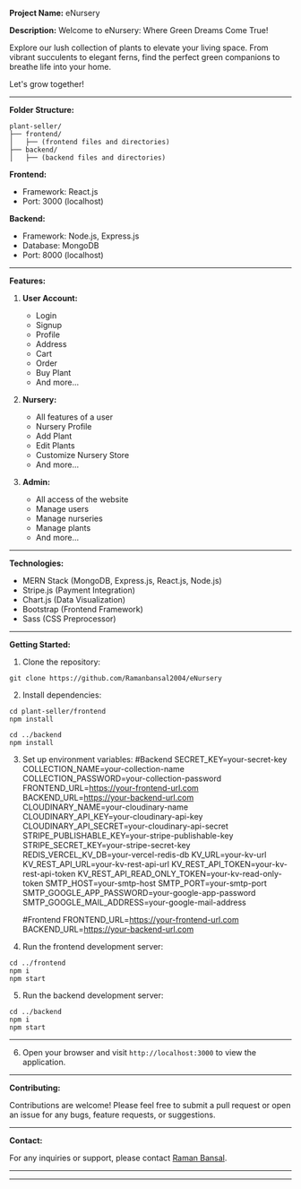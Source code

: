 

**Project Name:** eNursery

**Description:** Welcome to eNursery: Where Green Dreams Come True!

Explore our lush collection of plants to elevate your living space. From vibrant succulents to elegant ferns, find the perfect green companions to breathe life into your home.

Let's grow together!

---

**Folder Structure:**

```
plant-seller/
├── frontend/
│   ├── (frontend files and directories)
├── backend/
│   ├── (backend files and directories)
```

**Frontend:**
- Framework: React.js
- Port: 3000 (localhost)

**Backend:**
- Framework: Node.js, Express.js
- Database: MongoDB
- Port: 8000 (localhost)

---

**Features:**

1. **User Account:**
   - Login
   - Signup
   - Profile
   - Address
   - Cart
   - Order
   - Buy Plant
   - And more...

2. **Nursery:**
   - All features of a user
   - Nursery Profile
   - Add Plant
   - Edit Plants
   - Customize Nursery Store
   - And more...

3. **Admin:**
   - All access of the website
   - Manage users
   - Manage nurseries
   - Manage plants
   - And more...

---

**Technologies:**

- MERN Stack (MongoDB, Express.js, React.js, Node.js)
- Stripe.js (Payment Integration)
- Chart.js (Data Visualization)
- Bootstrap (Frontend Framework)
- Sass (CSS Preprocessor)

---

**Getting Started:**

1. Clone the repository:



```
git clone https://github.com/Ramanbansal2004/eNursery
```

2. Install dependencies:

```
cd plant-seller/frontend
npm install

cd ../backend
npm install
```


3. Set up environment variables:
    #Backend
    SECRET_KEY=your-secret-key
    COLLECTION_NAME=your-collection-name
    COLLECTION_PASSWORD=your-collection-password
    FRONTEND_URL=https://your-frontend-url.com
    BACKEND_URL=https://your-backend-url.com
    CLOUDINARY_NAME=your-cloudinary-name
    CLOUDINARY_API_KEY=your-cloudinary-api-key
    CLOUDINARY_API_SECRET=your-cloudinary-api-secret
    STRIPE_PUBLISHABLE_KEY=your-stripe-publishable-key
    STRIPE_SECRET_KEY=your-stripe-secret-key
    REDIS_VERCEL_KV_DB=your-vercel-redis-db
    KV_URL=your-kv-url
    KV_REST_API_URL=your-kv-rest-api-url
    KV_REST_API_TOKEN=your-kv-rest-api-token
    KV_REST_API_READ_ONLY_TOKEN=your-kv-read-only-token
    SMTP_HOST=your-smtp-host
    SMTP_PORT=your-smtp-port
    SMTP_GOOGLE_APP_PASSWORD=your-google-app-password
    SMTP_GOOGLE_MAIL_ADDRESS=your-google-mail-address

    #Frontend
     FRONTEND_URL=https://your-frontend-url.com
     BACKEND_URL=https://your-backend-url.com
4. Run the frontend development server:



```
cd ../frontend
npm i
npm start
```


5. Run the backend development server:

```
cd ../backend
npm i
npm start
```
---

6. Open your browser and visit `http://localhost:3000` to view the application.

---

**Contributing:**

Contributions are welcome! Please feel free to submit a pull request or open an issue for any bugs, feature requests, or suggestions.

---

**Contact:**

For any inquiries or support, please contact [Raman Bansal](ramanbansal2004@gmail.com).

---

---